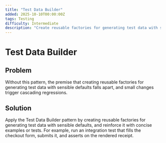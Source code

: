 ```yaml
---
title: "Test Data Builder"
added: 2025-10-10T00:00:00Z
tags: Testing
difficulty: Intermediate
description: "Create reusable factories for generating test data with sensible defaults."
---
```

# Test Data Builder

## Problem

Without this pattern, the premise that creating reusable factories for generating test data with sensible defaults falls apart, and small changes trigger cascading regressions.

## Solution

Apply the Test Data Builder pattern by creating reusable factories for generating test data with sensible defaults, and reinforce it with concise examples or tests. For example, run an integration test that fills the checkout form, submits it, and asserts on the rendered receipt.
